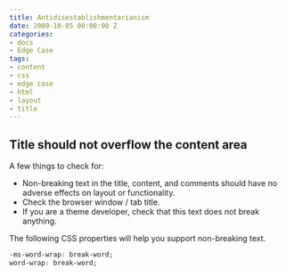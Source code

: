 ```yaml
---
title: Antidisestablishmentarianism
date: 2009-10-05 00:00:00 Z
categories:
- docs
- Edge Case
tags:
- content
- css
- edge case
- html
- layout
- title
---
```


## Title should not overflow the content area

A few things to check for:

  * Non-breaking text in the title, content, and comments should have no adverse effects on layout or functionality.
  * Check the browser window / tab title.
  * If you are a theme developer, check that this text does not break anything.

The following CSS properties will help you support non-breaking text.

```css
-ms-word-wrap: break-word;
word-wrap: break-word;
```